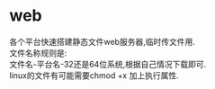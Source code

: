 # web
各个平台快速搭建静态文件web服务器,临时传文件用.  
文件名称规则是:  
文件名-平台名-32还是64位系统,根据自己情况下载即可.  
linux的文件有可能需要chmod +x 加上执行属性.  
